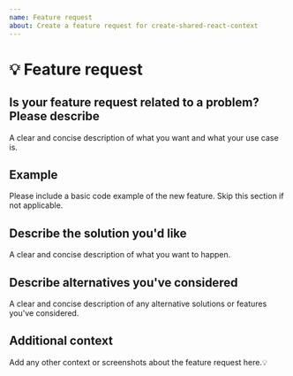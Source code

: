 ```yaml
---
name: Feature request
about: Create a feature request for create-shared-react-context
---
```


# 💡 Feature request

## Is your feature request related to a problem? Please describe

A clear and concise description of what you want and what your use case is.

## Example

Please include a basic code example of the new feature. Skip this section if not applicable.

## Describe the solution you'd like

A clear and concise description of what you want to happen.

## Describe alternatives you've considered

A clear and concise description of any alternative solutions or features you've considered.

## Additional context

Add any other context or screenshots about the feature request here.💡